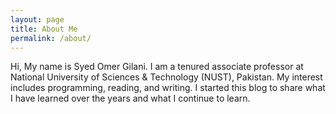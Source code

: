 ```yaml
---
layout: page
title: About Me
permalink: /about/
---
```

Hi, My name is Syed Omer Gilani. I am a tenured associate professor at National University of Sciences & Technology (NUST), Pakistan. My interest includes programming, reading, and writing. I started this blog to share what I have learned over the years and what I continue to learn.
